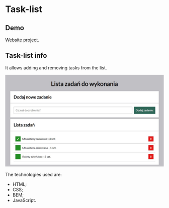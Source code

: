 # Task-list

## Demo
[Website project](https://mbigos86.github.io/task-list/).

## Task-list info

It allows adding and removing tasks from the list.

![homepage](images/td.jpg)

 The technologies used are: 
 - HTML;
 - CSS;
 - BEM;
 - JavaScript.
